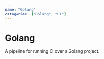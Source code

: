 ```yaml
---
name: "Golang"
categories: ["Golang", "CI"]
---
```


# Golang

A pipeline for running CI over a Golang project.
